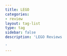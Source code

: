 ```yaml
---
title: LEGO
categories:
- review
layout: tag-list
type: tag
sidebar: false
description: 'LEGO Reviews

'
---
```



